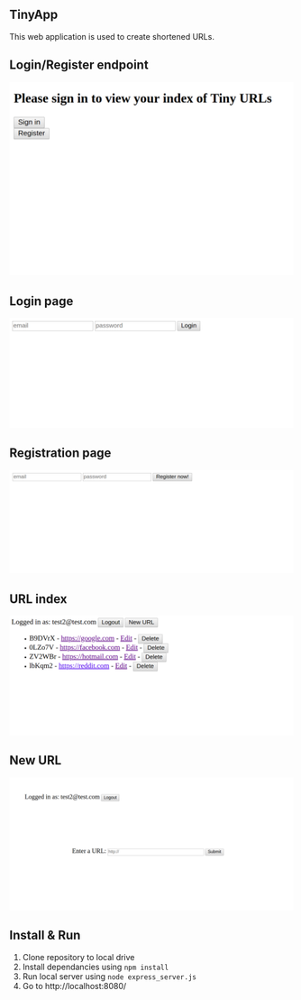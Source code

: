 ## TinyApp
This web application is used to create shortened URLs.
## Login/Register endpoint

![Login/Register](https://github.com/MikeEngerer/TinyApp/blob/master/screenshots/login_register.png "Login/Register")
## Login page

![Login](https://github.com/MikeEngerer/TinyApp/blob/master/screenshots/login.png "Login")
## Registration page

![Register](https://github.com/MikeEngerer/TinyApp/blob/master/screenshots/register.png "Register")
## URL index

![Index of urls](https://github.com/MikeEngerer/TinyApp/blob/master/screenshots/user_index.png "Index of URLs")
## New URL

![New url](https://github.com/MikeEngerer/TinyApp/blob/master/screenshots/url_new.png "New URL")

## Install & Run
1. Clone repository to local drive
2. Install dependancies using `npm install`
3. Run local server using `node express_server.js`
4. Go to http://localhost:8080/


